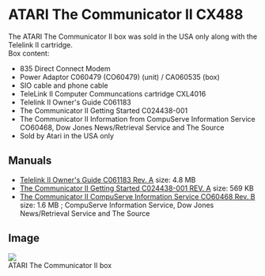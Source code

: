 # ATARI The Communicator II CX488  
The ATARI The Communicator II box was sold in the USA only along with the Telelink II cartridge.  
Box content:  
- 835 Direct Connect Modem  
- Power Adaptor C060479 (CO60479) (unit) / CA060535 (box)  
- SIO cable and phone cable  
- TeleLink II Computer Communcations cartridge CXL4016  
- Telelink II Owner's Guide C061183  
- The Communicator II Getting Started C024438-001  
- The Communicator II Information from CompuServe Information Service CO60468, Dow Jones News/Retrieval Service and The Source  
- Sold by Atari in the USA only  
## Manuals  
- [Telelink II Owner's Guide C061183 Rev. A](attachments/Telelink_II_Owners_Guide-screen.pdf) size: 4.8 MB  
- [The Communicator II Getting Started C024438-001 REV. A](attachments/The_Communitcator_II_Getting_Started-screen.pdf) size: 569 KB  
- [The Communicator II CompuServe Information Service CO60468 Rev. B](attachments/The_Communicator_II-CompuServe_Information_Service-screen.pdf) size: 1.6 MB ; CompuServe Information Service, Dow Jones News/Retrieval Service and The Source  
## Image  
![](attachments/communicator2.jpg)  
ATARI The Communicator II box  
  

